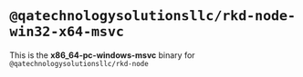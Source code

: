 # `@qatechnologysolutionsllc/rkd-node-win32-x64-msvc`

This is the **x86_64-pc-windows-msvc** binary for `@qatechnologysolutionsllc/rkd-node`
